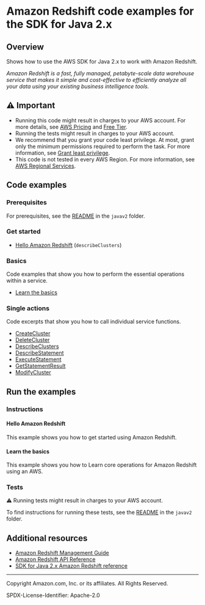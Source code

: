 # Amazon Redshift code examples for the SDK for Java 2.x

## Overview

Shows how to use the AWS SDK for Java 2.x to work with Amazon Redshift.

<!--custom.overview.start-->
<!--custom.overview.end-->

_Amazon Redshift is a fast, fully managed, petabyte-scale data warehouse service that makes it simple and cost-effective to efficiently analyze all your data using your existing business intelligence tools._

## ⚠ Important

* Running this code might result in charges to your AWS account. For more details, see [AWS Pricing](https://aws.amazon.com/pricing/) and [Free Tier](https://aws.amazon.com/free/).
* Running the tests might result in charges to your AWS account.
* We recommend that you grant your code least privilege. At most, grant only the minimum permissions required to perform the task. For more information, see [Grant least privilege](https://docs.aws.amazon.com/IAM/latest/UserGuide/best-practices.html#grant-least-privilege).
* This code is not tested in every AWS Region. For more information, see [AWS Regional Services](https://aws.amazon.com/about-aws/global-infrastructure/regional-product-services).

<!--custom.important.start-->
<!--custom.important.end-->

## Code examples

### Prerequisites

For prerequisites, see the [README](../../README.md#Prerequisites) in the `javav2` folder.


<!--custom.prerequisites.start-->
<!--custom.prerequisites.end-->

### Get started

- [Hello Amazon Redshift](src/main/java/com/example/redshift/HelloRedshift.java#L6) (`describeClusters`)


### Basics

Code examples that show you how to perform the essential operations within a service.

- [Learn the basics](src/main/java/com/example/redshift/scenario/RedshiftScenario.java)


### Single actions

Code excerpts that show you how to call individual service functions.

- [CreateCluster](src/main/java/com/example/redshift/scenario/RedshiftActions.java#L102)
- [DeleteCluster](src/main/java/com/example/redshift/scenario/RedshiftActions.java#L477)
- [DescribeClusters](src/main/java/com/example/redshift/scenario/RedshiftActions.java#L132)
- [DescribeStatement](src/main/java/com/example/redshift/scenario/RedshiftActions.java#L329)
- [ExecuteStatement](src/main/java/com/example/redshift/scenario/RedshiftActions.java#L214)
- [GetStatementResult](src/main/java/com/example/redshift/scenario/RedshiftActions.java#L371)
- [ModifyCluster](src/main/java/com/example/redshift/scenario/RedshiftActions.java#L448)


<!--custom.examples.start-->
<!--custom.examples.end-->

## Run the examples

### Instructions


<!--custom.instructions.start-->
<!--custom.instructions.end-->

#### Hello Amazon Redshift

This example shows you how to get started using Amazon Redshift.


#### Learn the basics

This example shows you how to Learn core operations for Amazon Redshift using an AWS.


<!--custom.basic_prereqs.redshift_Scenario.start-->
<!--custom.basic_prereqs.redshift_Scenario.end-->


<!--custom.basics.redshift_Scenario.start-->
<!--custom.basics.redshift_Scenario.end-->


### Tests

⚠ Running tests might result in charges to your AWS account.


To find instructions for running these tests, see the [README](../../README.md#Tests)
in the `javav2` folder.



<!--custom.tests.start-->
<!--custom.tests.end-->

## Additional resources

- [Amazon Redshift Management Guide](https://docs.aws.amazon.com/redshift/latest/mgmt/welcome.html)
- [Amazon Redshift API Reference](https://docs.aws.amazon.com/redshift/latest/APIReference/Welcome.html)
- [SDK for Java 2.x Amazon Redshift reference](https://sdk.amazonaws.com/java/api/latest/software/amazon/awssdk/services/redshift/package-summary.html)

<!--custom.resources.start-->
<!--custom.resources.end-->

---

Copyright Amazon.com, Inc. or its affiliates. All Rights Reserved.

SPDX-License-Identifier: Apache-2.0